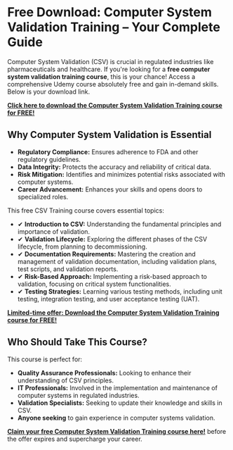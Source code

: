 # Free Download: Computer System Validation Training – Your Complete Guide

Computer System Validation (CSV) is crucial in regulated industries like pharmaceuticals and healthcare. If you're looking for a **free computer system validation training course**, this is your chance! Access a comprehensive Udemy course absolutely free and gain in-demand skills. Below is your download link.

[**Click here to download the Computer System Validation Training course for FREE!**](https://udemywork.com/computer-system-validation-training)

## Why Computer System Validation is Essential

*   **Regulatory Compliance:** Ensures adherence to FDA and other regulatory guidelines.
*   **Data Integrity:** Protects the accuracy and reliability of critical data.
*   **Risk Mitigation:** Identifies and minimizes potential risks associated with computer systems.
*   **Career Advancement:** Enhances your skills and opens doors to specialized roles.

This free CSV Training course covers essential topics:

*   ✔ **Introduction to CSV:** Understanding the fundamental principles and importance of validation.
*   ✔ **Validation Lifecycle:** Exploring the different phases of the CSV lifecycle, from planning to decommissioning.
*   ✔ **Documentation Requirements:** Mastering the creation and management of validation documentation, including validation plans, test scripts, and validation reports.
*   ✔ **Risk-Based Approach:** Implementing a risk-based approach to validation, focusing on critical system functionalities.
*   ✔ **Testing Strategies:** Learning various testing methods, including unit testing, integration testing, and user acceptance testing (UAT).

[**Limited-time offer: Download the Computer System Validation Training course for FREE!**](https://udemywork.com/computer-system-validation-training)

## Who Should Take This Course?

This course is perfect for:

*   **Quality Assurance Professionals:** Looking to enhance their understanding of CSV principles.
*   **IT Professionals:** Involved in the implementation and maintenance of computer systems in regulated industries.
*   **Validation Specialists:** Seeking to update their knowledge and skills in CSV.
*   **Anyone seeking** to gain experience in computer systems validation.

[**Claim your free Computer System Validation Training course here!**](https://udemywork.com/computer-system-validation-training) before the offer expires and supercharge your career.
